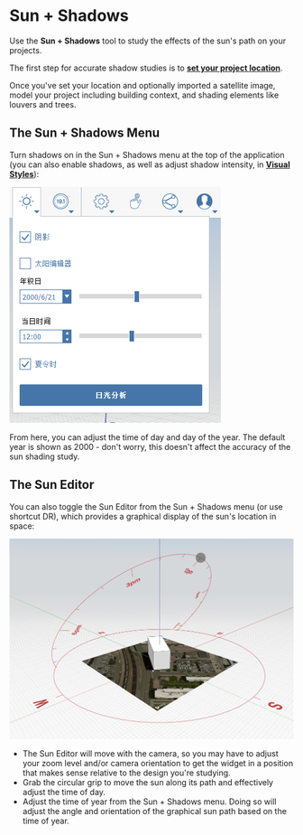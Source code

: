 # Sun + Shadows

Use the **Sun + Shadows** tool to study the effects of the sun's path on your projects.

The first step for accurate shadow studies is to [**set your project location**](setting-location.md).

Once you've set your location and optionally imported a satellite image, model your project including building context, and shading elements like louvers and trees.

## The Sun + Shadows Menu

Turn shadows on in the Sun + Shadows menu at the top of the application \(you can also enable shadows, as well as adjust shadow intensity, in [**Visual Styles**](../formit-introduction/tool-bars.md)\):

![](../.gitbook/assets/sun-+-shadows.PNG)

From here, you can adjust the time of day and day of the year. The default year is shown as 2000 - don't worry, this doesn't affect the accuracy of the sun shading study.

## The Sun Editor

You can also toggle the Sun Editor from the Sun + Shadows menu \(or use shortcut DR\), which provides a graphical display of the sun's location in space:

![](../.gitbook/assets/sun-editor.PNG)

* The Sun Editor will move with the camera, so you may have to adjust your zoom level and/or camera orientation to get the widget in a position that makes sense relative to the design you're studying.
* Grab the circular grip to move the sun along its path and effectively adjust the time of day.
* Adjust the time of year from the Sun + Shadows menu. Doing so will adjust the angle and orientation of the graphical sun path based on the time of year.

